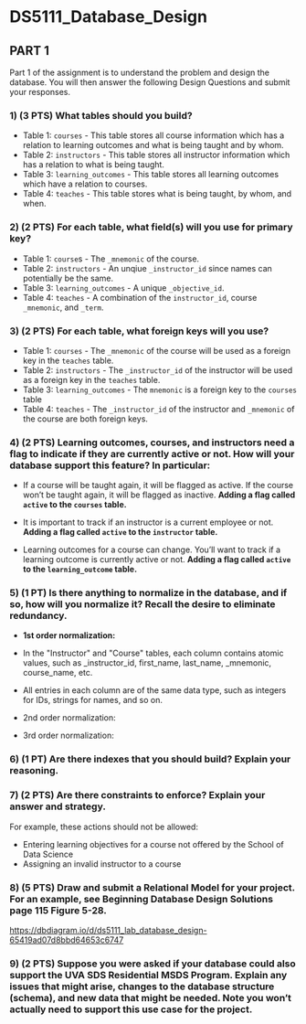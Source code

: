 # DS5111_Database_Design

## PART 1
Part 1 of the assignment is to understand the problem and design the database.
You will then answer the following Design Questions and submit your responses.

### 1) (3 PTS) What tables should you build?

- Table 1: `courses` - This table stores all course information which has a relation to learning outcomes and what is being taught and by whom.
- Table 2: `instructors` - This table stores all instructor information which has a relation to what is being taught.
- Table 3: `learning_outcomes` - This table stores all learning outcomes which have a relation to courses.
- Table 4: `teaches` - This table stores what is being taught, by whom, and when.

### 2) (2 PTS) For each table, what field(s) will you use for primary key? 

- Table 1: `course`s - The `_mnemonic` of the course.
- Table 2: `instructors` - An unqiue `_instructor_id` since names can potentially be the same.
- Table 3: `learning_outcomes` - A unique `_objective_id`.
- Table 4: `teaches` - A combination of the `instructor_id`, course `_mnemonic`, and `_term`.

### 3) (2 PTS) For each table, what foreign keys will you use?

- Table 1: `courses` - The `_mnemonic` of the course will be used as a foreign key in the `teaches` table.
- Table 2: `instructors` - The `_instructor_id` of the instructor will be used as a foreign key in the `teaches` table.
- Table 3: `learning_outcomes` - The `mnemonic` is a foreign key to the `courses` table
- Table 4: `teaches` - The `_instructor_id` of the instructor and `_mnemonic` of the course are both foreign keys.

### 4) (2 PTS) Learning outcomes, courses, and instructors need a flag to indicate if they are currently active or not. How will your database support this feature? In particular:

- If a course will be taught again, it will be flagged as active. If the course won’t be taught again, it will be flagged as inactive. **Adding a flag called `active` to the `courses` table.**

- It is important to track if an instructor is a current employee or not. **Adding a flag called `active` to the `instructor` table.**

- Learning outcomes for a course can change. You’ll want to track if a learning outcome is currently active or not. **Adding a flag called `active` to the `learning_outcome` table.**

### 5) (1 PT) Is there anything to normalize in the database, and if so, how will you normalize it? Recall the desire to eliminate redundancy.

- **1st order normalization:**
-   In the "Instructor" and "Course" tables, each column contains atomic values, such as _instructor_id, first_name, last_name, _mnemonic, course_name, etc.
-   All entries in each column are of the same data type, such as integers for IDs, strings for names, and so on.

- 2nd order normalization:
- 3rd order normalization: 

### 6) (1 PT) Are there indexes that you should build? Explain your reasoning.

### 7) (2 PTS) Are there constraints to enforce? Explain your answer and strategy.
For example, these actions should not be allowed:
- Entering learning objectives for a course not offered by the School of Data Science
- Assigning an invalid instructor to a course

### 8) (5 PTS) Draw and submit a Relational Model for your project. For an example, see Beginning Database Design Solutions page 115 Figure 5-28.

https://dbdiagram.io/d/ds5111_lab_database_design-65419ad07d8bbd64653c6747

### 9) (2 PTS) Suppose you were asked if your database could also support the UVA SDS Residential MSDS Program. Explain any issues that might arise, changes to the database structure (schema), and new data that might be needed. Note you won’t actually need to support this use case for the project.
